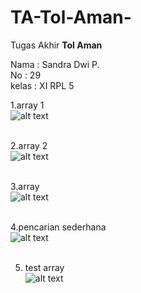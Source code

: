 # TA-Tol-Aman-
Tugas Akhir
<b> Tol Aman </b>

Nama : Sandra Dwi P.<br>
No   : 29<br>
kelas : XI RPL 5<br>

1.array 1 <br>
![alt text](https://github.com/perwitas/TA-Tol-Aman/blob/master/login.PNG)<br>
<br>

2.array 2<br>
![alt text](https://github.com/perwitas/TA-Tol-Aman/blob//master/masuk.PNG)<br>
<br>

3.array<br>
![alt text](https://github.com/perwitas/TA-Tol-Aman/blob/master/truck.PNG)<br>
<br>

4.pencarian sederhana <br>
![alt text](https://github.com/perwitas/TA-Tol-Aman/blob/master/bis.PNG)<br>
<br>

5. test array <br>
![alt text](https://github.com/perwitas/TA-Tol-Aman/blob/master/mobil.PNG)<br>
<br>


